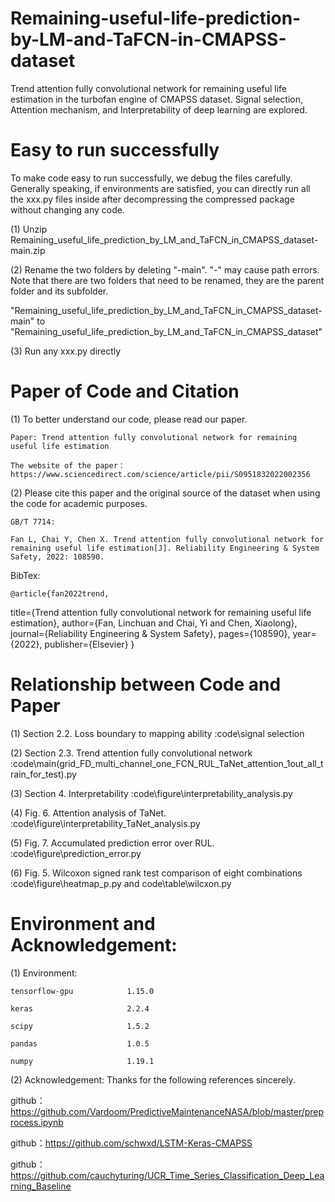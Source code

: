 # Remaining-useful-life-prediction-by-LM-and-TaFCN-in-CMAPSS-dataset
Trend attention fully convolutional network for remaining useful life estimation in the turbofan engine of CMAPSS dataset. Signal selection, Attention mechanism, and Interpretability of deep learning are explored.

# Easy to run successfully
To make code easy to run successfully, we debug the files carefully. Generally speaking, if environments are satisfied, you can directly run all the xxx.py files inside after decompressing the compressed package without changing any code.

(1) Unzip Remaining_useful_life_prediction_by_LM_and_TaFCN_in_CMAPSS_dataset-main.zip

(2) Rename the two folders by deleting "-main". "-" may cause path errors. Note that there are two folders that need to be renamed, they are the parent folder
and its subfolder.

"Remaining_useful_life_prediction_by_LM_and_TaFCN_in_CMAPSS_dataset-main" to "Remaining_useful_life_prediction_by_LM_and_TaFCN_in_CMAPSS_dataset"

(3) Run any xxx.py directly

# Paper of Code and Citation
(1) To better understand our code, please read our paper.

    Paper: Trend attention fully convolutional network for remaining useful life estimation

    The website of the paper：https://www.sciencedirect.com/science/article/pii/S0951832022002356 

(2) Please cite this paper and the original source of the dataset when using the code for academic purposes.

    GB/T 7714: 

    Fan L, Chai Y, Chen X. Trend attention fully convolutional network for remaining useful life estimation[J]. Reliability Engineering & System Safety, 2022: 108590.

BibTex:

    @article{fan2022trend,
  title={Trend attention fully convolutional network for remaining useful life estimation},
  author={Fan, Linchuan and Chai, Yi and Chen, Xiaolong},
  journal={Reliability Engineering \& System Safety},
  pages={108590},
  year={2022},
  publisher={Elsevier}
}


# Relationship between Code and Paper

 (1) Section 2.2. Loss boundary to mapping ability
 :code\signal selection   

 (2) Section 2.3. Trend attention fully convolutional network
 :code\main(grid_FD_multi_channel_one_FCN_RUL_TaNet_attention_1out_all_train_for_test).py

 (3) Section  4. Interpretability
 :code\figure\interpretability_analysis.py

 (4) Fig. 6. Attention analysis of TaNet.
 :code\figure\interpretability_TaNet_analysis.py

 (5) Fig. 7. Accumulated prediction error over RUL.
 :code\figure\prediction_error.py

 (6) Fig. 5. Wilcoxon signed rank test comparison of eight combinations
 :code\figure\heatmap_p.py   and   code\table\wilcxon.py


# Environment and Acknowledgement:

(1) Environment:

    tensorflow-gpu            1.15.0
    
    keras                     2.2.4
    
    scipy                     1.5.2
    
    pandas                    1.0.5
    
    numpy                     1.19.1


(2) Acknowledgement: 
   Thanks for the following references sincerely.
   
   github：https://github.com/Vardoom/PredictiveMaintenanceNASA/blob/master/preprocess.ipynb
   
   github：https://github.com/schwxd/LSTM-Keras-CMAPSS
   
   github：https://github.com/cauchyturing/UCR_Time_Series_Classification_Deep_Learning_Baseline

